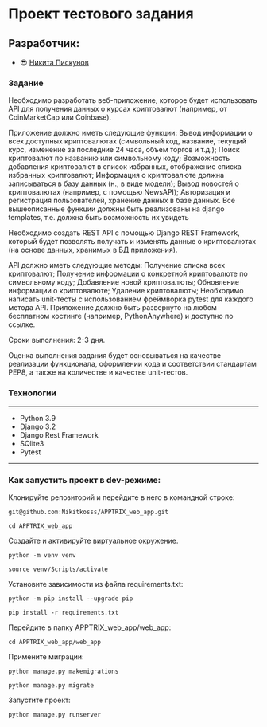 # Проект тестового задания

## Разработчик:

- :sunglasses: [Никита Пискунов](https://github.com/Nikitkosss)

### Задание
Необходимо разработать веб-приложение, которое будет использовать API для получения данных о курсах криптовалют (например, от CoinMarketCap или Coinbase).

Приложение должно иметь следующие функции:
Вывод информации о всех доступных криптовалютах (символьный код, название, текущий курс, изменение за последние 24 часа, объем торгов и т.д.);
Поиск криптовалют по названию или символьному коду;
Возможность добавления криптовалют в список избранных, отображение списка избранных криптовалют;
Информация о криптовалюте должна записываться в базу данных (н., в виде модели);
Вывод новостей о криптовалютах (например, с помощью NewsAPI);
Авторизация и регистрация пользователей, хранение данных в базе данных.
Все вышеописанные функции должны быть реализованы на django templates, т.е. должна быть возможность их увидеть

Необходимо создать REST API с помощью Django REST Framework, который будет позволять получать и изменять данные о криптовалютах (на основе данных, хранимых в БД приложения). 

API должно иметь следующие методы:
Получение списка всех криптовалют;
Получение информации о конкретной криптовалюте по символьному коду;
Добавление новой криптовалюты;
Обновление информации о криптовалюте;
Удаление криптовалюты;
Необходимо написать unit-тесты с использованием фреймворка pytest для каждого метода API.
Приложение должно быть развернуто на любом бесплатном хостинге (например, PythonAnywhere) и доступно по ссылке.

Сроки выполнения: 2-3 дня.

Оценка выполнения задания будет основываться на качестве реализации функционала, оформлении кода и соответствии стандартам PEP8, а также на количестве и качестве unit-тестов.


### Технологии
***
* Python 3.9 
* Django 3.2 
* Django Rest Framework
* SQlite3
* Pytest
***

### Как запустить проект в dev-режиме:

Клонируйте репозиторий и перейдите в него в командной строке:

```
git@github.com:Nikitkosss/APPTRIX_web_app.git
```

```
cd APPTRIX_web_app
```

Cоздайте и активируйте виртуальное окружение.

```
python -m venv venv
```

```
source venv/Scripts/activate
```

Установите зависимости из файла requirements.txt:

```
python -m pip install --upgrade pip
```

```
pip install -r requirements.txt
```

Перейдите в папку APPTRIX_web_app/web_app:

```
cd APPTRIX_web_app/web_app
```

Примените миграции:

```
python manage.py makemigrations
```

```
python manage.py migrate
```

Запустите проект:

```
python manage.py runserver
```
